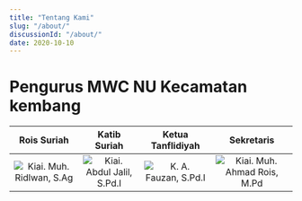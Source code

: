 ```yaml
---
title: "Tentang Kami"
slug: "/about/"
discussionId: "/about/"
date: 2020-10-10
---
```


# Pengurus MWC NU Kecamatan kembang

Rois Suriah             |  Katib Suriah |  Ketua Tanflidiyah |  Sekretaris
:----------------------:|:-------------------------:|:-------------------------:|:-------------------------:
![Kiai. Muh. Ridlwan, S.Ag](/images/20220305_110055_-_Copy-removebg-preview-3-237x300.png "Kiai. Muh. Ridlwan, S.Ag") | ![Kiai. Abdul Jalil, S.Pd.I](/images/Screenshot_20211011_072531-removebg-preview-1-150x150.png "Kiai. Abdul Jalil, S.Pd.I") | ![K. A. Fauzan, S.Pd.I](/images/20220305_110055-removebg-preview-218x300.png "K. A. Fauzan, S.Pd.I") | ![Kiai. Muh. Ahmad Rois, M.Pd](/images/IMG_20210722_120930_1_-removebg-preview-1-150x150.png "Kiai. Muh. Ahmad Rois, M.Pd")
